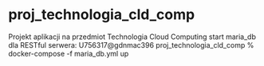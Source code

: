 # proj_technologia_cld_comp
Projekt aplikacji na przedmiot Technologia Cloud Computing
start maria_db dla RESTful serwera: 
U756317@gdnmac396 proj_technologia_cld_comp % docker-compose -f maria_db.yml up

